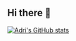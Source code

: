 ## Hi there 👋

<!--
**Adrnsyh7/adrnsyh7** is a ✨ _special_ ✨ repository because its `README.md` (this file) appears on your GitHub profile.

Here are some ideas to get you started:

- 🔭 I’m currently working on ...
- 🌱 I’m currently learning ...
- 👯 I’m looking to collaborate on ...
- 🤔 I’m looking for help with ...
- 💬 Ask me about ...
- 📫 How to reach me: ...
- 😄 Pronouns: ...
- ⚡ Fun fact: ...
-->

[![Adri's GitHub stats](https://github-readme-stats.vercel.app/api?username=adrnsyh7)](https://github.com/adrnsyh7/github-readme-stats)

